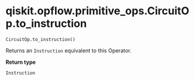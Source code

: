 # qiskit.opflow\.primitive\_ops.CircuitOp.to\_instruction

`CircuitOp.to_instruction()`

Returns an `Instruction` equivalent to this Operator.

**Return type**

`Instruction`
